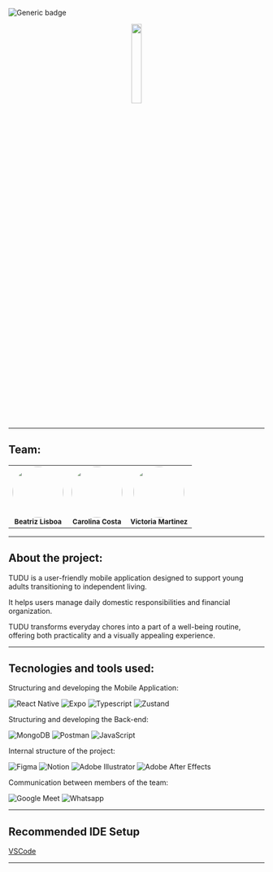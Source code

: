 ![Generic badge](https://img.shields.io/badge/status-completed-562CAF)

<div align="center">
<img src="https://res.cloudinary.com/ditdnslga/image/upload/v1737420406/fgb2jufn1gaggfasnk3s.png" width="20%">
</div>

<hr>

## Team:

<table align="center">
    <tr>
        <td align="center">
        <img style="border-radius: 50%; width="100px;" src="https://secure.gravatar.com/avatar/8b4cccf89e0ce076e75cab5bed238dd1b7cc86f58079ff70b9d6c7300431d96f?s=1600&d=identicon" width="100px;"><br>
        <sub>
        <b>Beatriz Lisboa</br>
        </td>
	<td align="center">
        <img style="border-radius: 50%; width="100px;" src="https://gitlab.com/uploads/-/system/user/avatar/25198727/avatar.png?width=800" width="100px;"><br>
        <sub>
        <b>Carolina Costa</br>
        </td>
        <td align="center">
        <img style="border-radius: 50%; width="100px;" src="https://gitlab.com/uploads/-/system/user/avatar/25198746/avatar.png?width=800" width="100px;"><br>
        <sub>
        <b>Victoria Martinez</br>
        </td>
    </tr>
</table>
<hr>

## About the project:

TUDU is a user-friendly mobile application designed to support young adults transitioning to independent living. 

It helps users manage daily domestic responsibilities and financial organization. 

TUDU transforms everyday chores into a part of a well-being routine, offering both practicality and a visually appealing experience.

<hr>


## Tecnologies and tools used:

Structuring and developing the Mobile Application:

![React Native](https://img.shields.io/badge/ReactNative-222222?style=for-the-badge&logo=React&logoColor=)
![Expo](https://img.shields.io/badge/Expo-000020?style=for-the-badge&logo=expo&logoColor=white)
![Typescript](https://shields.io/badge/TypeScript-3178C6?logo=TypeScript&logoColor=FFF&style=flat-square)
![Zustand](https://img.shields.io/badge/Zustand-black.svg)

Structuring and developing the Back-end:

![MongoDB](https://img.shields.io/badge/-MongoDB-13aa52?style=for-the-badge&logo=mongodb&logoColor=white)
![Postman](https://img.shields.io/badge/Postman-FF6C37?style=for-the-badge&logo=Postman&logoColor=white)
![JavaScript](https://shields.io/badge/JavaScript-F7DF1E?logo=JavaScript&logoColor=000&style=flat-square)

Internal structure of the project:

![Figma](https://img.shields.io/badge/figma-%23F24E1E.svg?style=for-the-badge&logo=figma&logoColor=white)
![Notion](https://img.shields.io/badge/Notion-000000?style=for-the-badge&logo=notion&logoColor=white)
![Adobe Illustrator](https://img.shields.io/badge/Illustrator-black.svg)
![Adobe After Effects](https://img.shields.io/badge/After%20Effects-black.svg)


Communication between members of the team:

![Google Meet](https://img.shields.io/badge/Google%20Meet-00897B?style=for-the-badge&logo=google-meet&logoColor=white)
![Whatsapp](https://img.shields.io/badge/WhatsApp-25D366?style=for-the-badge&logo=whatsapp&logoColor=white)

<hr>

## Recommended IDE Setup

[VSCode](https://code.visualstudio.com/)

<hr>
